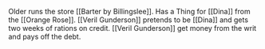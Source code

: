 Older runs the store [[Barter by Billingslee]]. Has a Thing for [[Dina]] from the [[Orange Rose]]. [[Veril Gunderson]] pretends to be [[Dina]] and gets two weeks of rations on credit. [[Veril Gunderson]] get money from the writ and pays off the debt.